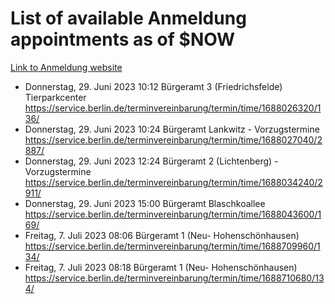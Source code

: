 # List of available Anmeldung appointments as of $NOW
[Link to Anmeldung website](https://service.berlin.de/terminvereinbarung/termin/tag.php?termin=1&anliegen[]=120686&dienstleisterlist=122210,122217,327316,122219,327312,122227,327314,122231,327346,122243,327348,122254,122252,329742,122260,329745,122262,329748,122271,327278,122273,327274,122277,327276,330436,122280,327294,122282,327290,122284,327292,122291,327270,122285,327266,122286,327264,122296,327268,150230,329760,122297,327286,122294,327284,122312,329763,122314,329775,122304,327330,122311,327334,122309,327332,317869,122281,327352,122279,329772,122283,122276,327324,122274,327326,122267,329766,122246,327318,122251,327320,122257,327322,122208,327298,122226,327300&herkunft=http%3A%2F%2Fservice.berlin.de%2Fdienstleistung%2F120686%2F)
- Donnerstag, 29. Juni 2023 10:12 Bürgeramt 3 (Friedrichsfelde) Tierparkcenter https://service.berlin.de/terminvereinbarung/termin/time/1688026320/136/
- Donnerstag, 29. Juni 2023 10:24 Bürgeramt Lankwitz - Vorzugstermine https://service.berlin.de/terminvereinbarung/termin/time/1688027040/2887/
- Donnerstag, 29. Juni 2023 12:24 Bürgeramt 2 (Lichtenberg) - Vorzugstermine https://service.berlin.de/terminvereinbarung/termin/time/1688034240/2911/
- Donnerstag, 29. Juni 2023 15:00 Bürgeramt Blaschkoallee https://service.berlin.de/terminvereinbarung/termin/time/1688043600/169/
- Freitag, 7. Juli 2023 08:06 Bürgeramt 1 (Neu- Hohenschönhausen) https://service.berlin.de/terminvereinbarung/termin/time/1688709960/134/
- Freitag, 7. Juli 2023 08:18 Bürgeramt 1 (Neu- Hohenschönhausen) https://service.berlin.de/terminvereinbarung/termin/time/1688710680/134/
